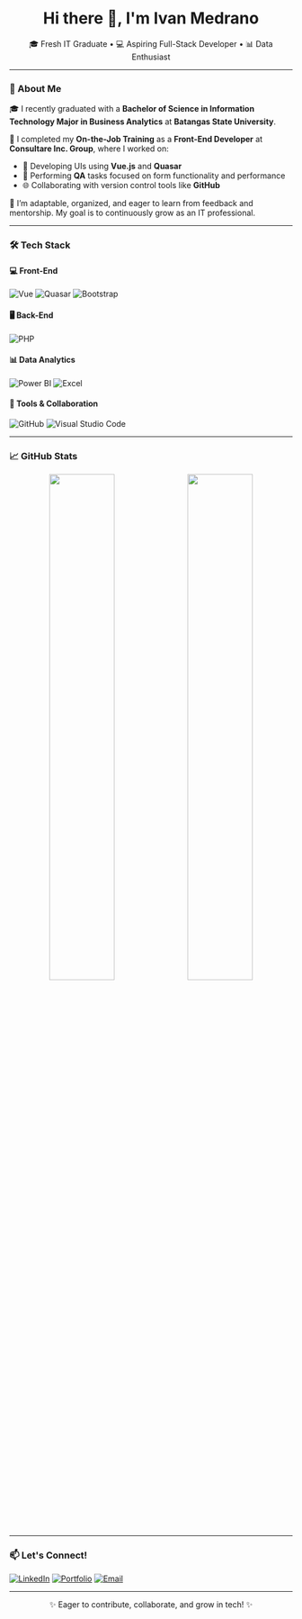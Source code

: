 <h1 align="center">Hi there 👋, I'm Ivan Medrano</h1>
<p align="center">🎓 Fresh IT Graduate • 💻 Aspiring Full-Stack Developer • 📊 Data Enthusiast</p>

---

### 🚀 About Me

🎓 I recently graduated with a **Bachelor of Science in Information Technology Major in Business Analytics** at **Batangas State University**.

💼 I completed my **On-the-Job Training** as a **Front-End Developer** at **Consultare Inc. Group**, where I worked on:

- 🔧 Developing UIs using **Vue.js** and **Quasar**
- 🧪 Performing **QA** tasks focused on form functionality and performance
- 🌐 Collaborating with version control tools like **GitHub**

🧠 I’m adaptable, organized, and eager to learn from feedback and mentorship. My goal is to continuously grow as an IT professional.

---

### 🛠️ Tech Stack

#### 💻 Front-End
![Vue](https://img.shields.io/badge/-Vue.js-4FC08D?style=for-the-badge&logo=vue.js&logoColor=white)
![Quasar](https://img.shields.io/badge/-Quasar-027BE3?style=for-the-badge&logo=quasar&logoColor=white)
![Bootstrap](https://img.shields.io/badge/-Bootstrap-7952B3?style=for-the-badge&logo=bootstrap&logoColor=white)

#### 🖥️ Back-End
![PHP](https://img.shields.io/badge/-PHP-777BB4?style=for-the-badge&logo=php&logoColor=white)

#### 📊 Data Analytics
![Power BI](https://img.shields.io/badge/-Power%20BI-F2C811?style=for-the-badge&logo=powerbi&logoColor=black)
![Excel](https://img.shields.io/badge/-Excel-217346?style=for-the-badge&logo=microsoft-excel&logoColor=white)

#### 🔧 Tools & Collaboration
![GitHub](https://img.shields.io/badge/-GitHub-181717?style=for-the-badge&logo=github&logoColor=white)
![Visual Studio Code](https://img.shields.io/badge/-VSCode-007ACC?style=for-the-badge&logo=visual-studio-code&logoColor=white)

---

### 📈 GitHub Stats

<p align="center">
  <img src="https://github-readme-stats.vercel.app/api?username=yourusername&show_icons=true&theme=tokyonight" width="48%" />
  <img src="https://github-readme-streak-stats.herokuapp.com/?user=yourusername&theme=tokyonight" width="48%" />
</p>

---

### 📫 Let's Connect!

[![LinkedIn](https://img.shields.io/badge/-LinkedIn-blue?style=for-the-badge&logo=linkedin&logoColor=white)](https://linkedin.com/in/your-link)
[![Portfolio](https://img.shields.io/badge/-Portfolio-ff5722?style=for-the-badge&logo=web&logoColor=white)](https://yourportfolio.com)
[![Email](https://img.shields.io/badge/-Email-c14438?style=for-the-badge&logo=gmail&logoColor=white)](mailto:your@email.com)

---

<!-- Optional: fun emoji footer -->
<p align="center">✨ Eager to contribute, collaborate, and grow in tech! ✨</p>
